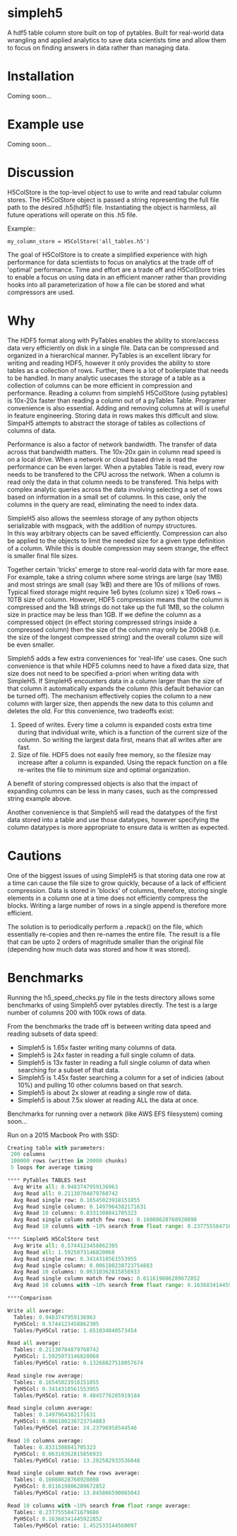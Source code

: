 # simpleh5

A hdf5 table column store built on top of pytables.  Built for real-world data wrangling and applied analytics to save
data scientists time and allow them to focus on finding answers in data rather than managing data.

Installation
============

Coming soon...

Example use
===========

Coming soon...

Discussion
==========


H5ColStore is the top-level object to use to write and read tabular column stores.   The H5ColStore object is passed a string
representing the full file path to the desired .h5(hdf5) file.   Instantiating the object is harmless, all future operations
will operate on this .h5 file.

Example::

    my_column_store = H5ColStore('all_tables.h5')

The goal of H5ColStore is to create a simplified experience with high performance for data scientists to focus on
analytics at the trade off of 'optimal' performance.   Time and effort are a trade off and H5ColStore tries to enable
a focus on using data in an efficient manner rather than providing hooks into all parameterization of how a file can
be stored and what compressors are used.

Why
===

The HDF5 format along with PyTables enables the ability to store/access data very efficiently on disk in a single
file.  Data can be compressed and organized in a hierarchical manner.   PyTables is an excellent library for
writing and reading HDF5, however it only provides the ability to store tables as a collection of rows.  Further, there
is a lot of boilerplate that needs to be handled.  In many
analytic usecases the storage of a table as a collection of columns can be more efficient in compression and
performance.   Reading a column from simpleh5 H5ColStore (using pytables) is 10x-20x faster than reading a column 
out of a pyTables Table.   Programer convenience is also essential.  Adding and removing columns at will is useful 
in feature engineering.  Storing data in rows makes this difficult and slow.  SimpaH5 attempts to abstract the 
storage of tables as collections of columns of data.

Performance is also a factor of network bandwidth.   The transfer of data across that bandwidth matters.  The 10x-20x 
gain in column read speed is on a local drive.  When a network or cloud based drive is read the performance can be even
larger.  When a pytables Table is read, every row needs to be transfered to the CPU across the network.  When a column
is read only the data in that column needs to be transfered.   This helps with complex analytic queries across the data
involving selecting a set of rows based on information in a small set of columns.  In this case, only the columns in the
query are read, eliminating the need to index data.

SimpleH5 also allows the seemless storage of any python objects serializable with msgpack, with the addition of numpy structures.   
In this way
arbitrary objects can be saved efficiently.   Compression can also be applied to the objects to limit the needed size
for a given type definition of a column.  While this is double compression may seem strange, the effect is smaller final
file sizes. 

Together certain 'tricks' emerge to store real-world data with far more ease.  For example, take a string column where some strings
are large (say 1MB) and most strings are small (say 1kB) and there are 10s of millions of rows.   Typical fixed storage might
require 1e6 bytes (column size) x 10e6 rows ~ 10TB size of column.   However, HDF5 compression means that the column is compressed
and the 1kB strings do not take up the full 1MB, so the column size in practice may be less than 1GB.   If we define the column
as a compressed object (in effect storing compressed strings inside a compressed column) then the size of the column may only be
200kB (i.e. the size of the longest compressed string) and the overall column size will be even smaller.


Simpleh5 adds a few extra conveniences for 'real-life' use cases.   One such convenience is that while HDF5 columns need
to have a fixed data size, that size does not need to be specified a-priori when writing data with SimpleH5.   If SimpleH5 
encounters data in a column larger than the size of that column it automatically expands the column 
(this default behavior can be turned off).  The mechanism effectively copies the column to a new column with larger size, 
then appends the new data to this column and deletes the old.  For this convenience, two tradeoffs exist:

  1) Speed of writes.  Every time a column is expanded costs extra time during that individual write, which is a function
  of the current size of the column.  So writing the largest data first, means that all writes after are fast. 
  2) Size of file.  HDF5 does not easily free memory, so the filesize may increase after a column is expanded.  Using the
  repack function on a file re-writes the file to minimum size and optimal organization.
  
A benefit of storing compressed objects is also that the impact of expanding columns can be less in many cases, such as
the compressed string example above.

Another convenience is that Simpleh5 will read the datatypes of the first data stored into a table and use those datatypes, 
however specifying the column datatypes is more appropriate to ensure data is written as expected.

Cautions
========

One of the biggest issues of using SimpleH5 is that storing data one row at a time can cause the file size to grow
quickly, because of a lack of efficient compression.  Data is stored in 'blocks' of columns, therefore, storing single
elements in a column one at a time does not efficiently compress the blocks.   Writing a large number of rows in a
single append is therefore more efficient.

The solution is to periodically perform
a .repack() on the file, which essentially re-copies and then re-names the entire file.   The result is a file
that can be upto 2 orders of magnitude smaller than the original file (depending how much data was stored and how it
was stored).

Benchmarks
==========

Running the h5_speed_checks.py file in the tests directory allows some benchmarks of using Simpleh5 over pytables directly.
The test is a large number of columns 200 with 100k rows of data.

From the benchmarks the trade off is between writing data speed and reading subsets of data speed:
  * Simpleh5 is 1.65x faster writing many columns of data.
  * Simpleh5 is 24x faster in reading a full single column of data.
  * Simpleh5 is 13x faster in reading a full single column of data when searching for a subset of that data.
  * Simpleh5 is 1.45x faster searching a column for a set of indicies (about 10%) and pulling 10 other columns based on that search.
  * Simpleh5 is about 2x slower at reading a single row of data.
  * Simpleh5 is about 7.5x slower at reading ALL the data at once.
 
Benchmarks for running over a network (like AWS EFS filesystem) coming soon...

Run on a 2015 Macbook Pro with SSD:

```python
Creating table with parameters:
 200 columns
 100000 rows (written in 20000 chunks)
 5 loops for average timing

**** PyTables TABLES test
  Avg Write all: 0.9483747959136963
  Avg Read all: 0.21130704879760742
  Avg Read single row: 0.16545023918151855
  Avg Read single column: 0.1497964382171631
  Avg Read 10 columns: 0.8331308841705323
  Avg Read single column match few rows: 0.16088628768920898
  Avg Read 10 columns with ~10% search from float range: 0.23775558471679686

**** SimpleH5 H5ColStore test
  Avg Write all: 0.5744123458862305
  Avg Read all: 1.5925073146820068
  Avg Read single row: 0.3414318561553955
  Avg Read single column: 0.006180238723754883
  Avg Read 10 columns: 0.06310362815856933
  Avg Read single column match few rows: 0.011619806289672852
  Avg Read 10 columns with ~10% search from float range: 0.16368341445922852

****Comparison

Write all average:
  Tables: 0.9483747959136963
  PyH5Col: 0.5744123458862305
  Tables/PyH5Col ratio: 1.651034840573454

Read all average:
  Tables: 0.21130704879760742
  PyH5Col: 1.5925073146820068
  Tables/PyH5Col ratio: 0.13268827518057674

Read single row average:
  Tables: 0.16545023918151855
  PyH5Col: 0.3414318561553955
  Tables/PyH5Col ratio: 0.4845776285919184

Read single column average:
  Tables: 0.1497964382171631
  PyH5Col: 0.006180238723754883
  Tables/PyH5Col ratio: 24.23796958544546

Read 10 columns average:
  Tables: 0.8331308841705323
  PyH5Col: 0.06310362815856933
  Tables/PyH5Col ratio: 13.202582933536048

Read single column match few rows average:
  Tables: 0.16088628768920898
  PyH5Col: 0.011619806289672852
  Tables/PyH5Col ratio: 13.845866590065043

Read 10 columns with ~10% search from float range average:
  Tables: 0.23775558471679686
  PyH5Col: 0.16368341445922852
  Tables/PyH5Col ratio: 1.452533144560097
```

